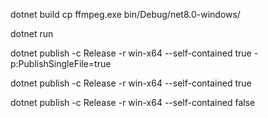 dotnet build
cp ffmpeg.exe bin/Debug/net8.0-windows/

dotnet run

dotnet publish -c Release -r win-x64 --self-contained true -p:PublishSingleFile=true

dotnet publish -c Release -r win-x64 --self-contained true

dotnet publish -c Release -r win-x64 --self-contained false
